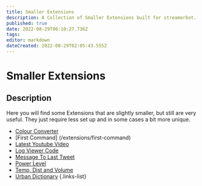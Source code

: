 ```yaml
---
title: Smaller Extensions
description: A Collection of Smaller Extensions built for streamerbot.
published: true
date: 2022-08-29T06:10:27.736Z
tags: 
editor: markdown
dateCreated: 2022-08-29T02:05:43.555Z
---
```


# Smaller Extensions

## Description

Here you will find some Extensions that are slightly smaller, but still are very useful. They just require less set up and in some cases a bit more unique. 

* [Colour Converter](/exensions/hex-code-and-rgb-value-converter)
* [First Command] (/extensions/first-command)
* [Latest Youtube Video]()
* [Log Viewer Code]()
* [Message To Last Tweet](/extensions/message-link-to-latest-tweet)
* [Power Level](/extensions/power-level)
* [Temp, Dist and Volume](/extensions/temperature-distance-and-volume-converter)
* [Urban Dictionary]()
{.links-list}